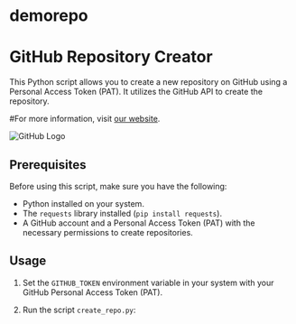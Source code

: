 # demorepo
# GitHub Repository Creator

This Python script allows you to create a new repository on GitHub using a Personal Access Token (PAT). It utilizes the GitHub API to create the repository.

#For more information, visit [our website](https://example.com).


![GitHub Logo](https://github.githubassets.com/images/modules/logos_page/GitHub-Mark.png)

## Prerequisites

Before using this script, make sure you have the following:

- Python installed on your system.
- The `requests` library installed (`pip install requests`).
- A GitHub account and a Personal Access Token (PAT) with the necessary permissions to create repositories.

## Usage

1. Set the `GITHUB_TOKEN` environment variable in your system with your GitHub Personal Access Token (PAT).

2. Run the script `create_repo.py`:

